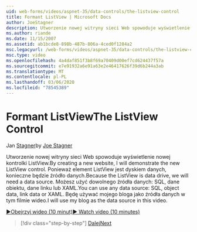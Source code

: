 ```yaml
---
uid: web-forms/videos/aspnet-35/data-controls/the-listview-control
title: Formant ListView | Microsoft Docs
author: JoeStagner
description: Utworzenie nowej witryny sieci Web spowoduje wyświetlenie nowej kontrolki ListView. Ponieważ element ListView jest dyskiem danych, konieczne będzie źródło danych. Możesz użyć dowolnych danych...
ms.author: riande
ms.date: 11/15/2007
ms.assetid: ab1bcde8-898b-487b-806a-4ced0f1284a2
msc.legacyurl: /web-forms/videos/aspnet-35/data-controls/the-listview-control
msc.type: video
ms.openlocfilehash: 4a4daf851f3b8f69a70409d00ef7cd624437f57a
ms.sourcegitcommit: e7e91932a6e91a63e2e46417626f39d6b244a3ab
ms.translationtype: MT
ms.contentlocale: pl-PL
ms.lasthandoff: 03/06/2020
ms.locfileid: "78545389"
---
```

# <a name="the-listview-control"></a><span data-ttu-id="9954c-105">Formant ListView</span><span class="sxs-lookup"><span data-stu-id="9954c-105">The ListView Control</span></span>

<span data-ttu-id="9954c-106">Jan [Stagner](https://github.com/JoeStagner)</span><span class="sxs-lookup"><span data-stu-id="9954c-106">by [Joe Stagner](https://github.com/JoeStagner)</span></span>

<span data-ttu-id="9954c-107">Utworzenie nowej witryny sieci Web spowoduje wyświetlenie nowej kontrolki ListView.</span><span class="sxs-lookup"><span data-stu-id="9954c-107">By creating a new website, I will demonstrate the new ListView control.</span></span> <span data-ttu-id="9954c-108">Ponieważ element ListView jest dyskiem danych, konieczne będzie źródło danych.</span><span class="sxs-lookup"><span data-stu-id="9954c-108">Because the ListView is data drive, we will need a data source.</span></span> <span data-ttu-id="9954c-109">Możesz użyć dowolnego źródła danych: SQL, dane obiektu, dane linku lub XAML.</span><span class="sxs-lookup"><span data-stu-id="9954c-109">You can use any data source: SQL, object data, link data or XAML.</span></span> <span data-ttu-id="9954c-110">Będę używać mojego bloga jako źródła danych w tym filmie wideo.</span><span class="sxs-lookup"><span data-stu-id="9954c-110">I will use my blog as the data source in this video.</span></span>

[<span data-ttu-id="9954c-111">&#9654;Obejrzyj wideo (10 minut)</span><span class="sxs-lookup"><span data-stu-id="9954c-111">&#9654; Watch video (10 minutes)</span></span>](https://channel9.msdn.com/Blogs/ASP-NET-Site-Videos/the-listview-control)

> [!div class="step-by-step"]
> [<span data-ttu-id="9954c-112">Dalej</span><span class="sxs-lookup"><span data-stu-id="9954c-112">Next</span></span>](the-datapager-control.md)
